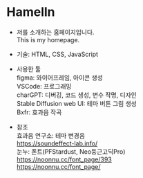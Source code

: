 # Hamelln

- 저를 소개하는 홈페이지입니다.  
  This is my homepage.

- 기술: HTML, CSS, JavaScript

- 사용한 툴  
  figma: 와이어프레임, 아이콘 생성  
  VSCode: 프로그래밍  
  charGPT: 디버깅, 코드 생성, 변수 작명, 디자인  
  Stable Diffusion web UI: 테마 버튼 그림 생성  
  Bxfr: 효과음 작곡

- 참조  
  효과음 연구소: 테마 변경음  
  https://soundeffect-lab.info/  
  눈누: 폰트(PFStardust, Neo둥근고딕Pro)  
  https://noonnu.cc/font_page/393  
  https://noonnu.cc/font_page/
